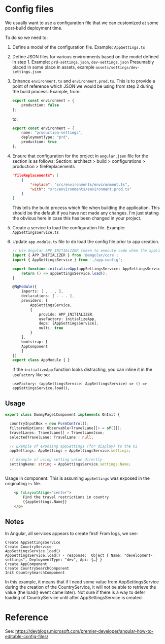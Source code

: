 # Config files

We usually want to use a configuration file that we can customized at some post-build deployment time.

To do so we need to:

1.  Define a model of the configuration file.
    Example: `AppSettings.ts`
2.  Define JSON files for various environments based on the model defined in step 1.
    Example: `prd-settings.json`, `dev-settings.json`
    Presumably placed in some place in assets, example `assets/settings/dev-settings.json` 
3.  Enhance `environment.ts` and `environment.prod.ts`.
    This is to provide a point of reference which JSON we would be using from step 2 during the build process.
    Example, from:
    ```ts
    export const environment = {
        production: false
    };
    ```
    to:
    ```ts
    export const environment = {
        name: "production-settings",
        deploymentType: "prd",
        production: true
    };

    ```
4.  Ensure that configuration for the project in `angular.json` file for the section is as follows:
    Section: architect > build > configurations > production > fileReplacements
    ```json
    "fileReplacements": [
        {
            "replace": "src/environments/environment.ts",
            "with": "src/environments/environment.prod.ts"
        }
    ]
    ```
    This tells the build process which file when building the application.
    This should be the default if you have not made any changes.
    I'm just stating the obvious here in case this has been changed in your project.

5.  Create a service to load the configuration file.
    Example: `AppSettingsService.ts`

6.  Update `app.module.ts` file to do load the config file prior to app creation.

    ```ts
    // Use Angular APP_INITIALIZER token to execute code when the application is initialized. 
    import { APP_INITIALIZER } from '@angular/core';
    import { AppSettingsService } from './app.config';

    export function initializeApp(appSettingsService: AppSettingsService) {
        return () => appSettingsService.load();
    }

    @NgModule({
        imports: [ , , , ],
        declarations: [ . . . ],
        providers: [
            AppSettingsService,
            { 
                provide: APP_INITIALIZER,
                useFactory: initializeApp,
                deps: [AppSettingsService], 
                multi: true 
            }
        ],
        bootstrap: [
        AppComponent
        ]
    })
    export class AppModule { }
    ```

    If the `initializeApp` function looks distracting, you can inline it in the `useFactory` like so:
    
    `useFactory: (appSettingsService: AppSettingsService) => () => appSettingsService.load(),` 
    

## Usage

```ts
export class DummyPage1Component implements OnInit {

  countryInputBox = new FormControl();
  filteredOptions: Observable<TravelLane[]> = of([]);
  travelLanes: TravelLane[] = TravelLaneJson;
  selectedTravelLane: TravelLane | null;

  // Example of exposing appSettings (for display) to the UI
  appSettings: AppSettings = AppSettingsService.settings;

  // Example of using setting value directly
  settingName: string = AppSettingsService.settings.Name;
  ...
```

Usage in component.
This is assuming `appSettings` was exposed in the originating `ts` file.

```html
    <p fxLayoutAlign="center">
        Find the travel restrictions in country
        {{appSettings.Name}}
    </p>
```


## Notes

In Angular, all services appears to create first! 
From logs, we see:

```logs
Create AppSettingsService 
Create CountryService 
AppSettingsService.load() 
AppSettingsService.load() - response:  Object { Name: "development-settings", DeploymentType: "dev", Api: {…} }
Create AppComponent 
Create CountrySearchComponent
Init CountrySearchComponent
```

In this example, it means that if I need some value from AppSettingsService during the creation of the CountryService, 
it will not be able to retrieve the value (the load() event came later).
Not sure if there is a way to defer loading of CountryService until after AppSettingsService is created.

# Reference

See: https://devblogs.microsoft.com/premier-developer/angular-how-to-editable-config-files/
